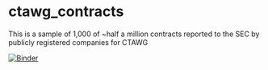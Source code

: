 # ctawg_contracts
This is a sample of 1,000 of ~half a million contracts reported to the SEC by publicly registered companies for CTAWG

[![Binder](https://mybinder.org/badge.svg)](https://mybinder.org/v2/gh/aculich/ctawg_contracts/master)

